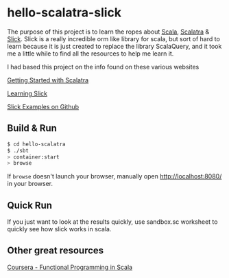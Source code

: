# hello-scalatra-slick #

The purpose of this project is to learn the ropes about [Scala](http://www.scala-lang.org), [Scalatra](http://www.scalatra.org) & [Slick](http://slick.typesafe.com).  Slick is a really incredible orm like library for scala, but sort of hard to learn because it is just created to replace the library ScalaQuery, and it took me a little while to find all the resources to help me learn it.

I had based this project on the info found on these various websites

[Getting Started with Scalatra](http://www.javacodegeeks.com/2012/09/getting-started-with-scala-and-scalatra_12.html)

[Learning Slick](mackler.org/LearningSlick/)

[Slick Examples on Github](https://github.com/slick/slick-examples)


## Build & Run ##

```sh
$ cd hello-scalatra
$ ./sbt
> container:start
> browse
```

If `browse` doesn't launch your browser, manually open [http://localhost:8080/](http://localhost:8080/) in your browser.

## Quick Run
If you just want to look at the results quickly, use sandbox.sc worksheet to quickly see how slick works in scala.

## Other great resources
[Coursera - Functional Programming in Scala](https://www.coursera.org/course/progfun)